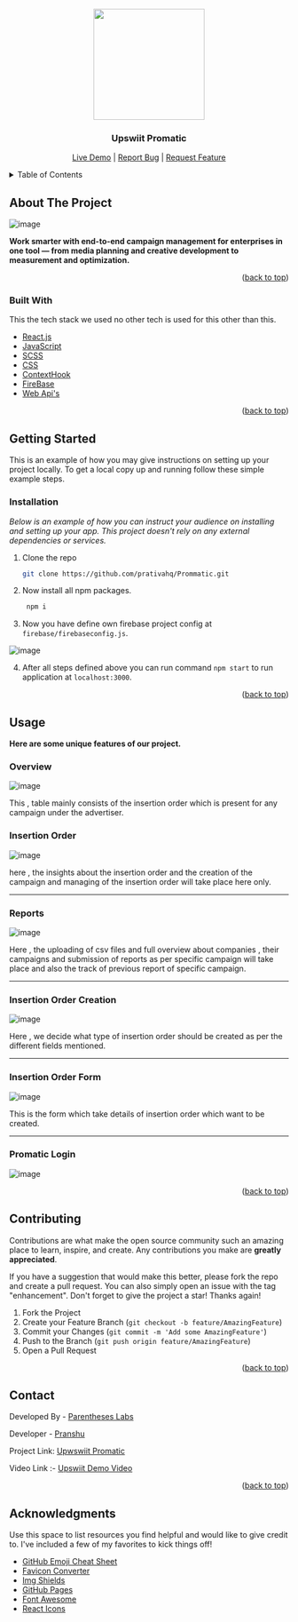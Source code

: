 <div id="top"></div>
<!-- PROJECT LOGO -->
<br />
<div align="center">
  <a href="https://prommatic.netlify.app" target="blank">
    <img src="https://user-images.githubusercontent.com/86917304/193017161-96e2a4c5-330c-43dd-a878-f51cb4007576.png" width="200px" alt="">
  </a>

  <h3 align="center">Upswiit Promatic</h3>

  <p align="center">
    <a href="https://prommatic.netlify.app" target="blank">Live Demo</a> |
    <a href="https://github.com/prativahq/Prommatic/issues" target="blank">Report Bug</a> |
    <a href="https://github.com/prativahq/Prommatic/issues" target="blank">Request Feature</a>
  </p>
</div>



<!-- TABLE OF CONTENTS -->
<details>
  <summary>Table of Contents</summary>
  <ol>
    <li>
      <a href="#about-the-project">About The Project</a>
      <ul>
        <li><a href="#built-with">Built With</a></li>
      </ul>
    </li>
    <li>
      <a href="#getting-started">Getting Started</a>
      <ul>
        <li><a href="#installation">Installation</a></li>
      </ul>
    </li>
    <li><a href="#usage">Usage</a></li>
    <li><a href="#contributing">Contributing</a></li>
    <li><a href="#contact">Contact</a></li>
    <li><a href="#acknowledgments">Acknowledgments</a></li>
  </ol>
</details>



<!-- ABOUT THE PROJECT -->
## About The Project


![image](https://user-images.githubusercontent.com/86917304/193017584-9f455c66-71f2-46d2-9cb7-e3476ebd5145.png)



**Work smarter with end-to-end campaign management for enterprises in one tool — from media planning and creative development to measurement and optimization.**
<p align="right">(<a href="#top">back to top</a>)</p>



### Built With

This the tech stack we used no other tech is used for this other than this.


* [React.js](https://reactjs.org/)
* [JavaScript](https://www.javascript.com/)
* [SCSS](https://sass-lang.com/)
* [CSS](https://www.w3schools.com/css/)
* [ContextHook](https://reactjs.org/docs/context.html)
* [FireBase](https://firebase.google.com/)
* [Web Api's](https://developer.mozilla.org/en-US/docs/Web/API)


<p align="right">(<a href="#top">back to top</a>)</p>



<!-- GETTING STARTED -->
## Getting Started

This is an example of how you may give instructions on setting up your project locally.
To get a local copy up and running follow these simple example steps.

### Installation

_Below is an example of how you can instruct your audience on installing and setting up your app. This project doesn't rely on any external dependencies or services._

1. Clone the repo
   ```sh
   git clone https://github.com/prativahq/Prommatic.git 
   ```
2. Now install all npm packages.
   ```sh
    npm i 
   ```
   
3. Now you have define own firebase project config at `firebase/firebaseconfig.js`.

  ![image](https://user-images.githubusercontent.com/86917304/183728317-30372103-f0d7-4e99-b12c-7f0cd825ea18.png)

4. After all steps defined above you can run command `npm start` to run application at `localhost:3000`.


<p align="right">(<a href="#top">back to top</a>)</p>



<!-- USAGE EXAMPLES -->
## Usage
**Here are some unique features of our project.** 

### Overview
![image](https://user-images.githubusercontent.com/86917304/193018864-584c7f1e-0d2f-463d-8a42-4c2675406e58.png)

This , table mainly consists of the insertion order which is present for any campaign under the advertiser.


### Insertion Order
![image](https://user-images.githubusercontent.com/86917304/193019155-5b6de114-a676-459d-ace4-46fdcf6f10f7.png)

here , the insights about the insertion order and the creation of the campaign and managing of the insertion order will take place here only.

---

### Reports
![image](https://user-images.githubusercontent.com/86917304/193019431-f728e275-59cb-412b-880c-d71582e96ea7.png)

Here , the uploading of csv files and full overview about companies , their campaigns and submission of reports as per specific campaign will take place and also the track of previous report of specific campaign.

---

### Insertion Order Creation
![image](https://user-images.githubusercontent.com/86917304/193019817-a55856f4-c50a-4510-8022-692d3343eadb.png)

Here ,  we decide what type of insertion order should be created as per the different fields mentioned.

---

### Insertion Order Form
![image](https://user-images.githubusercontent.com/86917304/193021150-5c67969e-6498-4083-bee1-6cd8c11a749a.png)

This is the form which take details of insertion order which want to be created.

---


### Promatic Login
![image](https://user-images.githubusercontent.com/86917304/193021280-98f99c53-fb33-426c-bc6d-8b1a311324b8.png)


<p align="right">(<a href="#top">back to top</a>)</p>

<!-- CONTRIBUTING -->
## Contributing

Contributions are what make the open source community such an amazing place to learn, inspire, and create. Any contributions you make are **greatly appreciated**.

If you have a suggestion that would make this better, please fork the repo and create a pull request. You can also simply open an issue with the tag "enhancement".
Don't forget to give the project a star! Thanks again!

1. Fork the Project
2. Create your Feature Branch (`git checkout -b feature/AmazingFeature`)
3. Commit your Changes (`git commit -m 'Add some AmazingFeature'`)
4. Push to the Branch (`git push origin feature/AmazingFeature`)
5. Open a Pull Request

<p align="right">(<a href="#top">back to top</a>)</p>

<!-- CONTACT -->
## Contact

Developed By - [Parentheses Labs](http://parentheses.co.in/)

Developer - [Pranshu](pranshujain0111@gmail.com)

Project Link: [Upwswiit Promatic](https://prommatic.netlify.app)

Video Link :- [Upswiit Demo Video](https://www.loom.com/share/aa91d580c55148a19f70034a93ef51d5)

<p align="right">(<a href="#top">back to top</a>)</p>



<!-- ACKNOWLEDGMENTS -->
## Acknowledgments

Use this space to list resources you find helpful and would like to give credit to. I've included a few of my favorites to kick things off!

* [GitHub Emoji Cheat Sheet](https://www.webpagefx.com/tools/emoji-cheat-sheet)
* [Favicon Converter](https://favicon.io/favicon-converter/)
* [Img Shields](https://shields.io)
* [GitHub Pages](https://pages.github.com)
* [Font Awesome](https://fontawesome.com)
* [React Icons](https://react-icons.github.io/react-icons/search)
